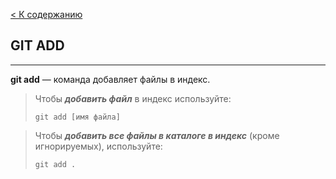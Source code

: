 [< К содержанию](./readme.md)

## GIT ADD

---

**git add** —  команда добавляет файлы в индекс.

>Чтобы ***добавить файл*** в индекс используйте:
>
>`git add [имя файла]`

>Чтобы ***добавить все файлы в каталоге в индекс*** (кроме игнорируемых), используйте:
>
>`git add .`